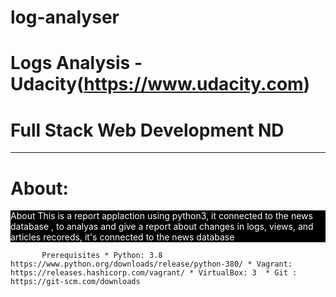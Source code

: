 # log-analyser
# Logs Analysis - Udacity(https://www.udacity.com) 
# Full Stack Web Development ND  
__________________________________________________

# About:
<div style="background-color:black;color:white;">
   About This is a report applaction using python3, it connected to the news database , to analyas and  give a report about changes in        logs, views, and articles recoreds, it's connected to the news database
</div>


           Prerequisites * Python: 3.8 https://www.python.org/downloads/release/python-380/ * Vagrant: https://releases.hashicorp.com/vagrant/ * VirtualBox: 3  * Git : https://git-scm.com/downloads 

